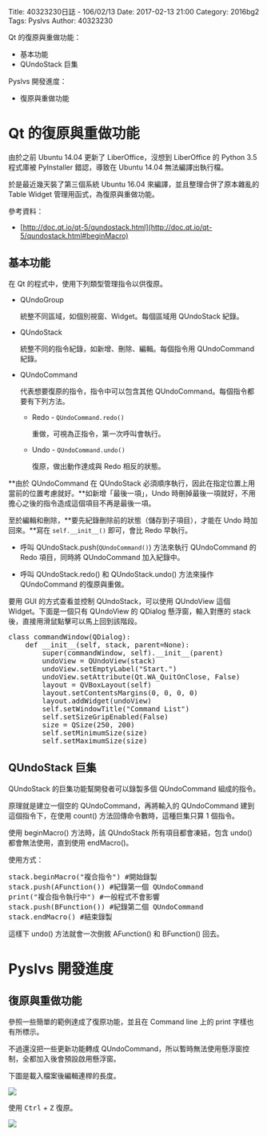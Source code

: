 Title: 40323230日誌 - 106/02/13
Date: 2017-02-13 21:00
Category: 2016bg2
Tags: Pyslvs
Author: 40323230

Qt 的復原與重做功能：

* 基本功能
* QUndoStack 巨集

Pyslvs 開發進度：

* 復原與重做功能

<!-- PELICAN_END_SUMMARY -->

Qt 的復原與重做功能
===

由於之前 Ubuntu 14.04 更新了 LiberOffice，沒想到 LiberOffice 的 Python 3.5 程式庫被 PyInstaller 錯認，導致在 Ubuntu 14.04 無法編譯出執行檔。

於是最近幾天裝了第三個系統 Ubuntu 16.04 來編譯，並且整理合併了原本雜亂的 Table Widget 管理用函式，為復原與重做功能。

參考資料：

+ [http://doc.qt.io/qt-5/qundostack.html](http://doc.qt.io/qt-5/qundostack.html#beginMacro)

基本功能
---

在 Qt 的程式中，使用下列類型管理指令以供復原。

- QUndoGroup
    
    統整不同區域，如個別視窗、Widget。每個區域用 QUndoStack 紀錄。
    
- QUndoStack
    
    統整不同的指令紀錄，如新增、刪除、編輯。每個指令用 QUndoCommand 紀錄。
    
- QUndoCommand
    
    代表想要復原的指令，指令中可以包含其他 QUndoCommand。每個指令都要有下列方法。
    
    * Redo - `QUndoCommand.redo()`
        
        重做，可視為正指令，第一次呼叫會執行。
        
    * Undo - `QUndoCommand.undo()`
        
        復原，做出動作達成與 Redo 相反的狀態。

**由於 QUndoCommand 在 QUndoStack 必須順序執行，因此在指定位置上用當前的位置考慮就好。**如新增「最後一項」，Undo 時刪掉最後一項就好，不用擔心之後的指令造成這個項目不再是最後一項。

至於編輯和刪除，**要先紀錄刪除前的狀態（儲存到子項目），才能在 Undo 時加回來。**寫在 `self.__init__()` 即可，會比 Redo 早執行。

* 呼叫 QUndoStack.push(`QUndoCommand()`) 方法來執行 QUndoCommand 的 Redo 項目，同時將 QUndoCommand 加入紀錄中。

* 呼叫 QUndoStack.redo() 和 QUndoStack.undo() 方法來操作 QUndoCommand 的復原與重做。

要用 GUI 的方式查看並控制 QUndoStack，可以使用 QUndoView 這個 Widget。下面是一個只有 QUndoView 的 QDialog 懸浮窗，輸入對應的 stack 後，直接用滑鼠點擊可以馬上回到該階段。

<pre class="brush: python">
class commandWindow(QDialog):
    def __init__(self, stack, parent=None):
        super(commandWindow, self).__init__(parent)
        undoView = QUndoView(stack)
        undoView.setEmptyLabel("Start.")
        undoView.setAttribute(Qt.WA_QuitOnClose, False)
        layout = QVBoxLayout(self)
        layout.setContentsMargins(0, 0, 0, 0)
        layout.addWidget(undoView)
        self.setWindowTitle("Command List")
        self.setSizeGripEnabled(False)
        size = QSize(250, 200)
        self.setMinimumSize(size)
        self.setMaximumSize(size)
</pre>

QUndoStack 巨集
---

QUndoStack 的巨集功能幫開發者可以錄製多個 QUndoCommand 組成的指令。

原理就是建立一個空的 QUndoCommand，再將輸入的 QUndoCommand 建到這個指令下，在使用 count() 方法回傳命令數時，這種巨集只算 1 個指令。

使用 beginMacro() 方法時，該 QUndoStack 所有項目都會凍結，包含 undo() 都會無法使用，直到使用 endMacro()。

使用方式：

<pre class="brush: python">
stack.beginMacro("複合指令") #開始錄製
stack.push(AFunction()) #紀錄第一個 QUndoCommand
print("複合指令執行中") #一般程式不會影響
stack.push(BFunction()) #紀錄第二個 QUndoCommand
stack.endMacro() #結束錄製
</pre>

這樣下 undo() 方法就會一次倒敘 AFunction() 和 BFunction() 回去。

Pyslvs 開發進度
===

復原與重做功能
---

參照一些簡單的範例達成了復原功能，並且在 Command line 上的 print 字樣也有所標示。

不過還沒把一些更新功能轉成 QUndoCommand，所以暫時無法使用懸浮窗控制，全都加入後會預設啟用懸浮窗。

下圖是載入檔案後編輯連桿的長度。

![](https://raw.githubusercontent.com/coursemdetw/project_site_files/gh-pages/files/2016spring/g2/Python_solvespace/0213_01.png)

使用 <kbd>Ctrl</kbd> + <kbd>Z</kbd> 復原。

![](https://raw.githubusercontent.com/coursemdetw/project_site_files/gh-pages/files/2016spring/g2/Python_solvespace/0213_02.png)